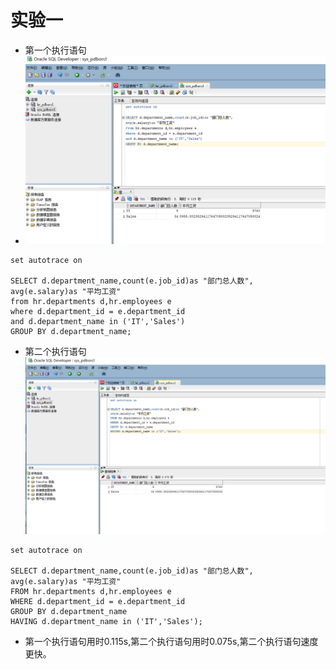 # 实验一


+ 第一个执行语句
+ ![](test1-1.png)

```
set autotrace on

SELECT d.department_name,count(e.job_id)as "部门总人数",
avg(e.salary)as "平均工资"
from hr.departments d,hr.employees e
where d.department_id = e.department_id
and d.department_name in ('IT','Sales')
GROUP BY d.department_name;

```

+ 第二个执行语句
![](test1-2.png)
```
set autotrace on

SELECT d.department_name,count(e.job_id)as "部门总人数",
avg(e.salary)as "平均工资"
FROM hr.departments d,hr.employees e
WHERE d.department_id = e.department_id
GROUP BY d.department_name
HAVING d.department_name in ('IT','Sales');
```



+ 第一个执行语句用时0.115s,第二个执行语句用时0.075s,第二个执行语句速度更快。





